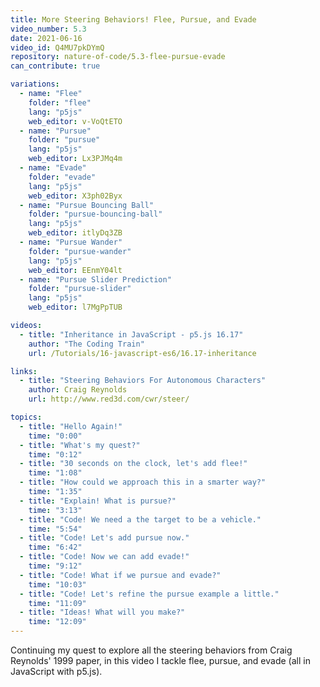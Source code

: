 ```yaml
---
title: More Steering Behaviors! Flee, Pursue, and Evade
video_number: 5.3
date: 2021-06-16
video_id: Q4MU7pkDYmQ
repository: nature-of-code/5.3-flee-pursue-evade
can_contribute: true

variations:
  - name: "Flee"
    folder: "flee"
    lang: "p5js"
    web_editor: v-VoQtETO
  - name: "Pursue"
    folder: "pursue"
    lang: "p5js"
    web_editor: Lx3PJMq4m
  - name: "Evade"
    folder: "evade"
    lang: "p5js"
    web_editor: X3ph02Byx
  - name: "Pursue Bouncing Ball"
    folder: "pursue-bouncing-ball"
    lang: "p5js"
    web_editor: itlyDq3ZB
  - name: "Pursue Wander"
    folder: "pursue-wander"
    lang: "p5js"
    web_editor: EEnmY04lt
  - name: "Pursue Slider Prediction"
    folder: "pursue-slider"
    lang: "p5js"
    web_editor: l7MgPpTUB

videos:
  - title: "Inheritance in JavaScript - p5.js 16.17"
    author: "The Coding Train"
    url: /Tutorials/16-javascript-es6/16.17-inheritance

links:
  - title: "Steering Behaviors For Autonomous Characters"
    author: Craig Reynolds
    url: http://www.red3d.com/cwr/steer/

topics:
  - title: "Hello Again!"
    time: "0:00"
  - title: "What's my quest?"
    time: "0:12"
  - title: "30 seconds on the clock, let's add flee!"
    time: "1:08"
  - title: "How could we approach this in a smarter way?"
    time: "1:35"
  - title: "Explain! What is pursue?"
    time: "3:13"
  - title: "Code! We need a the target to be a vehicle."
    time: "5:54"
  - title: "Code! Let's add pursue now."
    time: "6:42"
  - title: "Code! Now we can add evade!"
    time: "9:12"
  - title: "Code! What if we pursue and evade?"
    time: "10:03"
  - title: "Code! Let's refine the pursue example a little."
    time: "11:09"
  - title: "Ideas! What will you make?"
    time: "12:09"
---
```


Continuing my quest to explore all the steering behaviors from Craig Reynolds' 1999 paper, in this video I tackle flee, pursue, and evade (all in JavaScript with p5.js).
